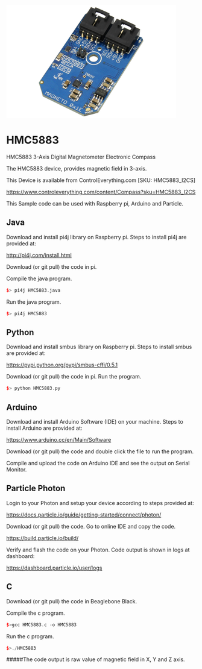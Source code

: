 [![HMC5883](HMC5883_I2CS.png)](https://www.controleverything.com/content/Compass?sku=HMC5883_I2CS)
# HMC5883
HMC5883 3-Axis Digital Magnetometer Electronic Compass

The HMC5883 device, provides magnetic field in 3-axis.

This Device is available from ControlEverything.com [SKU: HMC5883_I2CS]

https://www.controleverything.com/content/Compass?sku=HMC5883_I2CS

This Sample code can be used with Raspberry pi, Arduino and Particle.

## Java
Download and install pi4j library on Raspberry pi. Steps to install pi4j are provided at:

http://pi4j.com/install.html

Download (or git pull) the code in pi.

Compile the java program.
```cpp
$> pi4j HMC5883.java
```

Run the java program.
```cpp
$> pi4j HMC5883
```

## Python
Download and install smbus library on Raspberry pi. Steps to install smbus are provided at:

https://pypi.python.org/pypi/smbus-cffi/0.5.1

Download (or git pull) the code in pi. Run the program.

```cpp
$> python HMC5883.py
```

## Arduino
Download and install Arduino Software (IDE) on your machine. Steps to install Arduino are provided at:

https://www.arduino.cc/en/Main/Software

Download (or git pull) the code and double click the file to run the program.

Compile and upload the code on Arduino IDE and see the output on Serial Monitor.


## Particle Photon

Login to your Photon and setup your device according to steps provided at:

https://docs.particle.io/guide/getting-started/connect/photon/

Download (or git pull) the code. Go to online IDE and copy the code.

https://build.particle.io/build/

Verify and flash the code on your Photon. Code output is shown in logs at dashboard:

https://dashboard.particle.io/user/logs


## C

Download (or git pull) the code in Beaglebone Black.

Compile the c program.
```cpp
$>gcc HMC5883.c -o HMC5883
```
Run the c program.
```cpp
$>./HMC5883
```
#####The code output is raw value of magnetic field in X, Y and Z axis.
